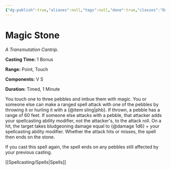 ```yaml
---
{"dg-publish":true,"aliases":null,"tags":null,"done":true,"classes":"Druid, Warlock, Artificer,","spellLevel":0,"school":"Transmutation","source":"XGE","permalink":"/spells/magic-stone/","dgHomeLink":false,"dgPassFrontmatter":true}
---
```


# Magic Stone
*A Transmutation Cantrip.*

**Casting Time:** 1 Bonus

**Range:** Point, Touch

**Components:** V S 

**Duration:** Timed, 1 Minute

You touch one to three pebbles and imbue them with magic. You or someone else can make a ranged spell attack with one of the pebbles by throwing it or hurling it with a {@item sling|phb}. If thrown, a pebble has a range of 60 feet. If someone else attacks with a pebble, that attacker adds your spellcasting ability modifier, not the attacker's, to the attack roll. On a hit, the target takes bludgeoning damage equal to {@damage 1d6} + your spellcasting ability modifier. Whether the attack hits or misses, the spell then ends on the stone.



If you cast this spell again, the spell ends on any pebbles still affected by your previous casting.

[[Spellcasting/Spells|Spells]]